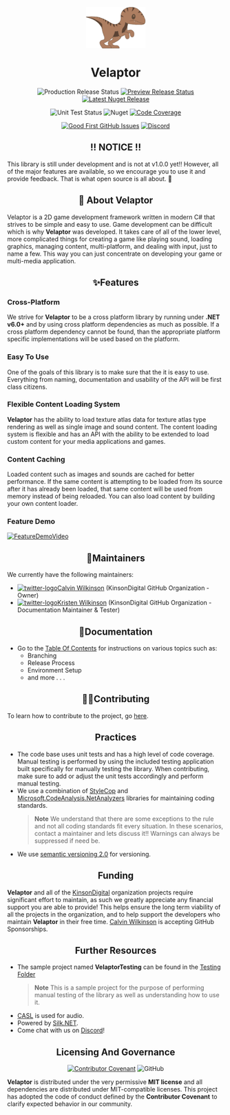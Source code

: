 <!--PRE-PROCESSING-COMMENT-START-->
<div align="center">
    <a href="#"><img align="center" src="./Documentation/Images/velaptor-logo.png" height="96"></a>
    <br />
  
</div>
<!--PRE-PROCESSING-COMMENT-STOP-->

<!--PRE-PROCESSING-UNCOMMENT-START-->
<!--
![velaptor-logo](https://raw.githubusercontent.com/KinsonDigital/Velaptor/release/v1.0.0/Documentation/Images/velaptor-logo.png)
-->
<!--PRE-PROCESSING-UNCOMMENT-STOP-->


<!--PRE-PROCESSING-COMMENT-START-->
<h1 style="border:0;font-weight:bold" align="center">Velaptor</h1>
<!--PRE-PROCESSING-COMMENT-STOP-->

<!--PRE-PROCESSING-UNCOMMENT-START-->
<!--
# **Velaptor**
-->
<!--PRE-PROCESSING-UNCOMMENT-STOP-->

<!--PRE-PROCESSING-COMMENT-START-->
<div align="center">

![Production Release Status](https://img.shields.io/github/workflow/status/KinsonDigital/Velaptor/%F0%9F%9A%80Production%20Release?label=Production%20Release%20%F0%9F%9A%80&logo=GitHub&style=flat)
[![Preview Release Status](https://img.shields.io/github/workflow/status/kinsondigital/Velaptor/%F0%9F%9A%80Preview%20Release?color=%23238636&label=Preview%20Release%20%F0%9F%9A%80&logo=github)](https://github.com/KinsonDigital/Velaptor/actions/workflows/prev-release.yml)
[![Latest Nuget Release](https://img.shields.io/nuget/vpre/kinsondigital.Velaptor?label=Latest%20Release&logo=nuget)](https://www.nuget.org/packages/KinsonDigital.Velaptor)

![Unit Test Status](https://img.shields.io/github/workflow/status/kinsondigital/Velaptor/%E2%9C%94Unit%20Testing%20Status%20Check?color=%23238636&label=Unit%20Tests)
![Nuget](https://img.shields.io/nuget/dt/KinsonDigital.Velaptor?color=0094FF&label=nuget%20downloads&logo=nuget)
[![Code Coverage](https://img.shields.io/codecov/c/github/KinsonDigital/Velaptor/master?label=Code%20Coverage&logo=CodeCov&style=flat)](https://app.codecov.io/gh/KinsonDigital/Velaptor)

[![Good First GitHub Issues](https://img.shields.io/github/issues/kinsondigital/Velaptor/good%20first%20issue?color=7057ff&label=Good%20First%20Issues)](https://github.com/KinsonDigital/Velaptor/issues?q=is%3Aissue+is%3Aopen+label%3A%22good+first+issue%22)
[![Discord](https://img.shields.io/discord/481597721199902720?color=%23575CCB&label=chat%20on%20discord&logo=discord&logoColor=white)](https://discord.gg/qewu6fNgv7)
</div>
<!--PRE-PROCESSING-COMMENT-STOP-->

<!--PRE-PROCESSING-UNCOMMENT-START-->
<!--
![Production Release Status](https://img.shields.io/github/workflow/status/KinsonDigital/Velaptor/%F0%9F%9A%80Production%20Release?label=Production%20Release%20%F0%9F%9A%80&logo=GitHub&style=flat)
[![Preview Release Status](https://img.shields.io/github/workflow/status/kinsondigital/Velaptor/%F0%9F%9A%80Preview%20Release?color=%23238636&label=Preview%20Release%20%F0%9F%9A%80&logo=github)](https://github.com/KinsonDigital/Velaptor/actions/workflows/prev-release.yml)
[![Latest Nuget Release](https://img.shields.io/nuget/vpre/kinsondigital.Velaptor?label=Latest%20Release&logo=nuget)](https://www.nuget.org/packages/KinsonDigital.Velaptor)

![Unit Test Status](https://img.shields.io/github/workflow/status/kinsondigital/Velaptor/%E2%9C%94Unit%20Testing%20Status%20Check?color=%23238636&label=Unit%20Tests)
![Nuget](https://img.shields.io/nuget/dt/KinsonDigital.Velaptor?color=0094FF&label=nuget%20downloads&logo=nuget)
[![Code Coverage](https://img.shields.io/codecov/c/github/KinsonDigital/Velaptor/master?label=Code%20Coverage&logo=CodeCov&style=flat)](https://app.codecov.io/gh/KinsonDigital/Velaptor)

[![Good First GitHub Issues](https://img.shields.io/github/issues/kinsondigital/Velaptor/good%20first%20issue?color=7057ff&label=Good%20First%20Issues)](https://github.com/KinsonDigital/Velaptor/issues?q=is%3Aissue+is%3Aopen+label%3A%22good+first+issue%22)
[![Discord](https://img.shields.io/discord/481597721199902720?color=%23575CCB&label=chat%20on%20discord&logo=discord&logoColor=white)](https://discord.gg/qewu6fNgv7)
-->
<!--PRE-PROCESSING-UNCOMMENT-STOP-->

<!--PRE-PROCESSING-COMMENT-START-->
<h2 style="font-weight:bold;border:0" align="center" >!! NOTICE !!</h2>
<!--PRE-PROCESSING-COMMENT-STOP-->

<!--PRE-PROCESSING-UNCOMMENT-START-->
<!--
## **!! NOTICE !!**
-->
<!--PRE-PROCESSING-UNCOMMENT-STOP-->

This library is still under development and is not at v1.0.0 yet!!  However, all of the major features are available, so we encourage you to use it and provide feedback.  That is what open source is all about. 🥳

<!--PRE-PROCESSING-COMMENT-START-->
<h2 style="font-weight:bold;border:0" align="center">📖 About Velaptor</h2>
<!--PRE-PROCESSING-COMMENT-STOP-->

<!--PRE-PROCESSING-UNCOMMENT-START-->
<!--
## **📖 About Velaptor**
-->
<!--PRE-PROCESSING-UNCOMMENT-STOP-->

Velaptor is a 2D game development framework written in modern C# that strives to be simple and easy to use.  Game development can be difficult which is why **Velaptor** was developed.  It takes care of all of the lower level, more complicated things for creating a game like playing sound, loading graphics, managing content, multi-platform, and dealing with input, just to name a few.  This way you can just concentrate on developing your game or multi-media application.

<!--PRE-PROCESSING-COMMENT-START-->
<h2 style="font-weight:bold;border:0" align="center">✨Features</h2>
<!--PRE-PROCESSING-COMMENT-STOP-->

<!--PRE-PROCESSING-UNCOMMENT-START-->
<!--
## **✨Features**
-->
<!--PRE-PROCESSING-UNCOMMENT-STOP-->

### **Cross-Platform**
We strive for **Velaptor** to be a cross platform library by running under **.NET v6.0+** and by using cross platform dependencies as much as possible. If a cross platform dependency cannot be found, than the appropriate platform specific implementations will be used based on the platform.

### **Easy To Use**
One of the goals of this library is to make sure that the it is easy to use.  Everything from naming, documentation and usability of the API will be first class citizens.

### **Flexible Content Loading System**
**Velaptor** has the ability to load texture atlas data for texture atlas type rendering as well as single image and sound content.  The content loading system is flexible and has an API with the ability to be extended to load custom content for your media applications and games.

### **Content Caching**
Loaded content such as images and sounds are cached for better performance.  If the same content is attempting to be loaded from its source after it has already been loaded, that same content will be used from memory instead of being reloaded. You can also load content by building your own content loader. 

<!--PRE-PROCESSING-COMMENT-START-->
### **Feature Demo**
[![FeatureDemoVideo](https://img.youtube.com/vi/rcKi-eWeUuo/0.jpg)](https://www.youtube.com/watch?v=rcKi-eWeUuo)
<!--PRE-PROCESSING-COMMENT-STOP-->

<!--PRE-PROCESSING-COMMENT-START-->
<h2 style="font-weight:bold;border:0" align="center">🔧Maintainers</h2>
<!--PRE-PROCESSING-COMMENT-STOP-->

<!--PRE-PROCESSING-UNCOMMENT-START-->
<!--
## **🔧Maintainers**
-->
<!--PRE-PROCESSING-UNCOMMENT-STOP-->

We currently have the following maintainers:
- [![twitter-logo](https://raw.githubusercontent.com/KinsonDigital/Velaptor/release/v1.0.0/Documentation/Images/twitter-logo-16x16.svg)Calvin Wilkinson](https://twitter.com/KDCoder) (KinsonDigital GitHub Organization - Owner)
- [![twitter-logo](https://raw.githubusercontent.com/KinsonDigital/Velaptor/release/v1.0.0/Documentation/Images/twitter-logo-16x16.svg)Kristen Wilkinson](https://twitter.com/kswilky) (KinsonDigital GitHub Organization - Documentation Maintainer & Tester)

<!--PRE-PROCESSING-COMMENT-START-->
<h2 style="font-weight:bold;border:0" align="center">📄Documentation</h2>

- Go to the [Table Of Contents](./Documentation/TableOfContents.md) for instructions on various topics such as:
  - Branching
  - Release Process
  - Environment Setup
  - and more . . .
<!--PRE-PROCESSING-COMMENT-STOP-->

<!--PRE-PROCESSING-UNCOMMENT-START-->
<!--
## **📄Documentation**

- Go to the [Table Of Contents](https://github.com/KinsonDigital/Velaptor/blob/release/v1.0.0/Documentation/TableOfContents.md) for instructions on various topics such as:
  - Branching
  - Release Process
  - Environment Setup
  - and more . . .
-->
<!--PRE-PROCESSING-UNCOMMENT-STOP-->

<!--PRE-PROCESSING-COMMENT-START-->
<h2 style="font-weight:bold;border:0" align="center">🙏🏼Contributing</h2>

To learn how to contribute to the project, go [here](./CONTRIBUTING.md).
<!--PRE-PROCESSING-COMMENT-STOP-->

<!--PRE-PROCESSING-UNCOMMENT-START-->
<!--
## **🙏🏼Contributing**

To learn how to contribute to the project, go [here](https://github.com/KinsonDigital/Velaptor/blob/release/v1.0.0/CONTRIBUTING.md).
-->
<!--PRE-PROCESSING-UNCOMMENT-STOP-->


<!--PRE-PROCESSING-COMMENT-START-->
<h2 style="font-weight:bold;border:0" align="center">Practices</h2>
<!--PRE-PROCESSING-COMMENT-STOP-->

<!--PRE-PROCESSING-UNCOMMENT-START-->
<!--
## **Practices**
-->
<!--PRE-PROCESSING-UNCOMMENT-STOP-->

- The code base uses unit tests and has a high level of code coverage.  Manual testing is performed by using the included testing application built specifically for manually testing the library.  When contributing, make sure to add or adjust the unit tests accordingly and perform manual testing.
- We use a combination of [StyleCop](https://github.com/DotNetAnalyzers/StyleCopAnalyzers) and [Microsoft.CodeAnalysis.NetAnalyzers](https://github.com/dotnet/roslyn-analyzers) libraries for maintaining coding standards.
   > **Note** We understand that there are some exceptions to the rule and not all coding standards fit every situation.  In these scenarios, contact a maintainer and lets discuss it!!  Warnings can always be suppressed if need be.
- We use [semantic versioning 2.0](https://semver.org/) for versioning.

<!--PRE-PROCESSING-COMMENT-START-->
<h2 style="font-weight:bold;border:0" align="center">Funding</h2>
<!--PRE-PROCESSING-COMMENT-STOP-->

<!--PRE-PROCESSING-UNCOMMENT-START-->
<!--
## **Funding**
-->
<!--PRE-PROCESSING-UNCOMMENT-STOP-->

**Velaptor** and all of the [KinsonDigital](https://github.com/KinsonDigital) organization projects require significant effort to maintain, as such we greatly appreciate any financial support you are able to provide!
This helps ensure the long term viability of all the projects in the organization, and to help support the developers who maintain **Velaptor** in their free time. [Calvin Wilkinson](https://github.com/sponsors/KinsonDigital) is accepting GitHub Sponsorships.

<!--PRE-PROCESSING-COMMENT-START-->
<h2 style="font-weight:bold;border:0" align="center">Further Resources</h2>
<!--PRE-PROCESSING-COMMENT-STOP-->

<!--PRE-PROCESSING-UNCOMMENT-START-->
<!--
## **Further Resources**
-->
<!--PRE-PROCESSING-UNCOMMENT-STOP-->

- The sample project named **VelaptorTesting** can be found in the [Testing Folder](https://github.com/KinsonDigital/Velaptor/tree/release/v1.0.0/Testing/VelaptorTesting)
  > **Note**
  > This is a sample project for the purpose of performing manual testing of the library as well as understanding how to use it.
- [CASL](https://github.com/KinsonDigital/CASL) is used for audio.
- Powered by [Silk.NET](https://github.com/dotnet/Silk.NET).
- Come chat with us on [Discord](https://discord.gg/qewu6fNgv7)!

<!--PRE-PROCESSING-COMMENT-START-->
<h2 style="font-weight:bold;border:0" align="center">Licensing And Governance</h2>
<!--PRE-PROCESSING-COMMENT-STOP-->

<!--PRE-PROCESSING-UNCOMMENT-START-->
<!--
## **Licensing And Governance**
-->
<!--PRE-PROCESSING-UNCOMMENT-STOP-->

<!--PRE-PROCESSING-COMMENT-START-->
<div align="center">

[![Contributor Covenant](https://img.shields.io/badge/Contributor%20Covenant-2.0-4baaaa.svg?style=flat)](code_of_conduct.md)
![GitHub](https://img.shields.io/github/license/kinsondigital/velaptor)
</div>
<!--PRE-PROCESSING-COMMENT-STOP-->

<!--PRE-PROCESSING-UNCOMMENT-START-->
<!--
[![Contributor Covenant](https://img.shields.io/badge/Contributor%20Covenant-2.0-4baaaa.svg?style=flat)](code_of_conduct.md)
![GitHub](https://img.shields.io/github/license/kinsondigital/velaptor)
-->
<!--PRE-PROCESSING-UNCOMMENT-STOP-->

**Velaptor** is distributed under the very permissive **MIT license** and all dependencies are distributed under MIT-compatible licenses.
This project has adopted the code of conduct defined by the **Contributor Covenant** to clarify expected behavior in our community.

